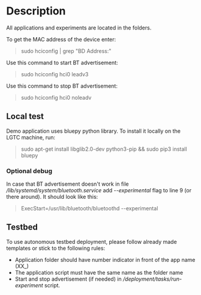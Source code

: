 # Description

All applications and experiments are located in the folders.

To get the MAC address of the device enter:

> sudo hciconfig | grep "BD Address:"

Use this command to start BT advertisement:

> sudo hciconfig hci0 leadv3

Use this command to stop BT advertisement:

>sudo hciconfig hci0 noleadv

## Local test

Demo application uses bluepy python library. To install it locally on the LGTC machine, run:
> sudo apt-get install libglib2.0-dev python3-pip && sudo pip3 install bluepy

### Optional debug

In case that BT advertisement doesn't work in file */lib/systemd/system/bluetooth.service*
add *--experimental* flag to line 9 (or there around). It should look like this:
> ExecStart=/usr/lib/bluetooth/bluetoothd --experimental

## Testbed

To use autonomous testbed deployment, please follow already made templates or stick to the following rules:

* Application folder should have number indicator in front of the app name (XX_)
* The application script must have the same name as the folder name
* Start and stop advertisement (if needed) in */deployment/tasks/run-experiment* script.

